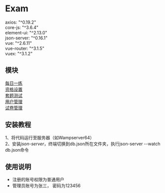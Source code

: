 # Exam  
axios: "^0.19.2"  
core-js: "^3.6.4"  
element-ui: "^2.13.0"  
json-server: "^0.16.1"  
vue: "^2.6.11"  
vue-router: "^3.1.5"  
vuex: "^3.1.2"  
## 模块  
[每日一练](https://github.com/CoderWqk/GitDescriptImg/blob/master/exam/mryl.png)  
[资格设置](https://github.com/CoderWqk/GitDescriptImg/blob/master/exam/zgsz.png)  
[套题测试](https://github.com/CoderWqk/GitDescriptImg/blob/master/exam/ttcs.png)  
[用户管理](https://github.com/CoderWqk/GitDescriptImg/blob/master/exam/yhgl.png)  
[试卷管理](https://github.com/CoderWqk/GitDescriptImg/blob/master/exam/sjgl.png)  
## 
## 安装教程  
1、将代码运行至服务器（如Wampserver64）  
2、安装*json-server*，终端切换到db.json所在文件夹，执行json-server --watch db.json命令  
## 使用说明
* 注册的账号权限为普通用户
* 管理员账号为张三， 密码为123456
